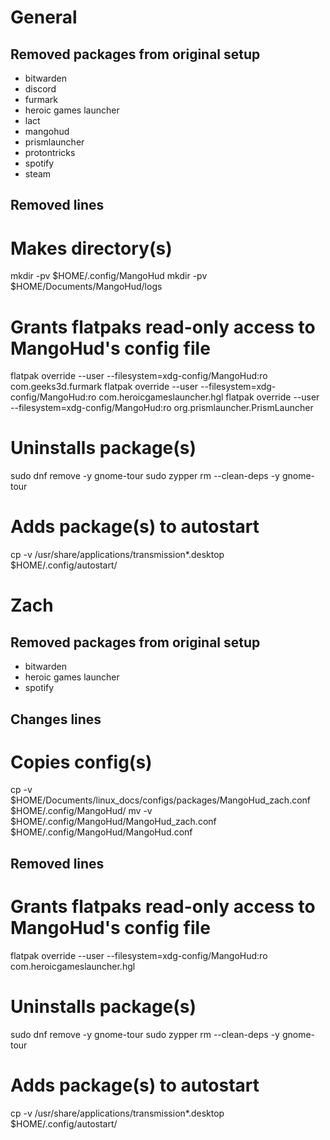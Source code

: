 # General
## Removed packages from original setup
- bitwarden
- discord
- furmark
- heroic games launcher
- lact
- mangohud
- prismlauncher
- protontricks
- spotify
- steam

## Removed lines
# Makes directory(s)
mkdir -pv $HOME/.config/MangoHud
mkdir -pv $HOME/Documents/MangoHud/logs

# Grants flatpaks read-only access to MangoHud's config file
flatpak override --user --filesystem=xdg-config/MangoHud:ro com.geeks3d.furmark 
flatpak override --user --filesystem=xdg-config/MangoHud:ro com.heroicgameslauncher.hgl
flatpak override --user --filesystem=xdg-config/MangoHud:ro org.prismlauncher.PrismLauncher

# Uninstalls package(s)
sudo dnf remove -y gnome-tour
sudo zypper rm --clean-deps -y gnome-tour

# Adds package(s) to autostart
cp -v /usr/share/applications/transmission*.desktop $HOME/.config/autostart/

# Zach
## Removed packages from original setup
- bitwarden
- heroic games launcher
- spotify

## Changes lines
# Copies config(s)
cp -v $HOME/Documents/linux_docs/configs/packages/MangoHud_zach.conf $HOME/.config/MangoHud/
mv -v $HOME/.config/MangoHud/MangoHud_zach.conf $HOME/.config/MangoHud/MangoHud.conf

## Removed lines
# Grants flatpaks read-only access to MangoHud's config file
flatpak override --user --filesystem=xdg-config/MangoHud:ro com.heroicgameslauncher.hgl

# Uninstalls package(s)
sudo dnf remove -y gnome-tour
sudo zypper rm --clean-deps -y gnome-tour

# Adds package(s) to autostart
cp -v /usr/share/applications/transmission*.desktop $HOME/.config/autostart/

